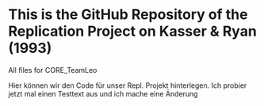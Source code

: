 # This is the GitHub Repository of the Replication Project on Kasser & Ryan (1993)
All files for CORE_TeamLeo

Hier können wir den Code für unser Repl. Projekt hinterlegen.
Ich probier jetzt mal einen Testtext aus
und ich mache eine Änderung
